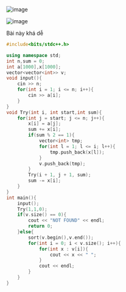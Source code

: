 ![image](https://github.com/user-attachments/assets/9307a154-0341-4e4c-813e-a202618ef075)

![image](https://github.com/user-attachments/assets/d2466255-0be7-429f-8212-ba87100b471f)

Bài này khá dễ

```cpp
#include<bits/stdc++.h>

using namespace std;
int n,sum = 0;
int a[1000],x[1000];
vector<vector<int>> v;
void input(){
    cin >> n;
    for(int i = 1; i <= n; i++){
        cin >> a[i];
    }
}
void Try(int i, int start,int sum){
    for(int j = start; j <= n; j++){
        x[i] = a[j];
        sum += x[i];
        if(sum % 2 == 1){
            vector<int> tmp;
            for(int l = 1; l <= i; l++){
                tmp.push_back(x[l]);
            }
            v.push_back(tmp);
        }
        Try(i + 1, j + 1, sum);
        sum -= x[i];
    }
}
int main(){
    input();
    Try(1,1,0);
    if(v.size() == 0){
        cout << "NOT FOUND" << endl;
        return 0;
    }else{
        sort(v.begin(),v.end());
        for(int i = 0; i < v.size(); i++){
            for(int x : v[i]){
                cout << x << " ";
            }
            cout << endl;
        }
    }
}
```
